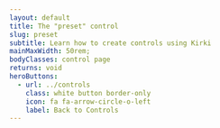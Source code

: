 ```yaml
---
layout: default
title: The "preset" control
slug: preset
subtitle: Learn how to create controls using Kirki
mainMaxWidth: 50rem;
bodyClasses: control page
returns: void
heroButtons:
  - url: ../controls
    class: white button border-only
    icon: fa fa-arrow-circle-o-left
    label: Back to Controls
---
```

